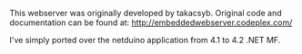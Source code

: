 This webserver was originally developed by takacsyb. Original code and documentation can be found at: http://embeddedwebserver.codeplex.com/

I've simply ported over the netduino application from 4.1 to 4.2 .NET MF.
